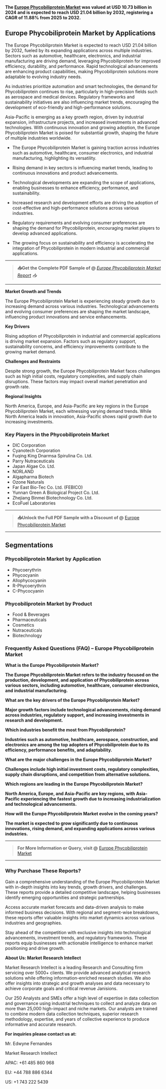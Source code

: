<p><strong>The <a href="https://www.marketresearchintellect.com/download-sample/?rid=456215&amp;utm_source=Pulse-April-Europe&amp;utm_medium=852">Europe Phycobiliprotein Market</a> was valued at USD 10.73 billion in 2024 and is expected to reach USD 21.04 billion by 2032, registering a CAGR of 11.88% from 2025 to 2032.</strong></p><h2>Europe Phycobiliprotein Market by Applications&nbsp;</h2><p><p>The Europe Phycobiliprotein Market is expected to reach USD 21.04 billion by 2032, fueled by its expanding applications across multiple industries. Sectors such as automotive, healthcare, electronics, and industrial manufacturing are driving demand, leveraging Phycobiliprotein for improved efficiency, durability, and performance. Rapid technological advancements are enhancing product capabilities, making Phycobiliprotein solutions more adaptable to evolving industry needs.</p><p>As industries prioritize automation and smart technologies, the demand for Phycobiliprotein continues to rise, particularly in high-precision fields such as aerospace and medical devices. Regulatory frameworks and sustainability initiatives are also influencing market trends, encouraging the development of eco-friendly and high-performance solutions.</p><p>Asia-Pacific is emerging as a key growth region, driven by industrial expansion, infrastructure projects, and increased investments in advanced technologies. With continuous innovation and growing adoption, the Europe Phycobiliprotein Market is poised for substantial growth, shaping the future of multiple industries worldwide.</p></p><ul><li><p>The Europe Phycobiliprotein Market is gaining traction across industries such as automotive, healthcare, consumer electronics, and industrial manufacturing, highlighting its versatility.</p></li><li><p>Rising demand in key sectors is influencing market trends, leading to continuous innovations and product advancements.</p></li><li><p>Technological developments are expanding the scope of applications, enabling businesses to enhance efficiency, performance, and sustainability.</p></li><li><p>Increased research and development efforts are driving the adoption of cost-effective and high-performance solutions across various industries.</p></li><li><p>Regulatory requirements and evolving consumer preferences are shaping the demand for Phycobiliprotein, encouraging market players to develop advanced applications.</p></li><li><p>The growing focus on sustainability and efficiency is accelerating the integration of Phycobiliprotein in modern industrial and commercial applications.</p></li></ul><hr /><blockquote><p><strong><span class="font-[700]">📥Get the Complete PDF Sample of @ </span></strong><em><span class="font-[700]"><a href="https://www.marketresearchintellect.com/download-sample/?rid=456215&amp;utm_source=Pulse-April-Europe&amp;utm_medium=852" target="_blank" data-tracking-control-name="article-ssr-frontend-pulse_little-text-block" data-tracking-will-navigate="" data-test-link="">Europe Phycobiliprotein Market Report</a>&nbsp;📥</span></em></p></blockquote><hr /><p class="" data-start="77" data-end="360"><strong data-start="77" data-end="105">Market Growth and Trends</strong></p><p class="" data-start="77" data-end="360">The Europe Phycobiliprotein Market is experiencing steady growth due to increasing demand across various industries. Technological advancements and evolving consumer preferences are shaping the market landscape, influencing product innovations and service enhancements.</p><p class="" data-start="362" data-end="606"><strong data-start="362" data-end="377">Key Drivers</strong></p><p class="" data-start="362" data-end="606">Rising adoption of Phycobiliprotein in industrial and commercial applications is driving market expansion. Factors such as regulatory support, sustainability concerns, and efficiency improvements contribute to the growing market demand.</p><p class="" data-start="608" data-end="849"><strong data-start="608" data-end="637">Challenges and Restraints</strong></p><p class="" data-start="608" data-end="849">Despite strong growth, the Europe Phycobiliprotein Market faces challenges such as high initial costs, regulatory complexities, and supply chain disruptions. These factors may impact overall market penetration and growth rate.</p><p class="" data-start="851" data-end="1095"><strong data-start="851" data-end="872">Regional Insights</strong></p><p class="" data-start="851" data-end="1095">North America, Europe, and Asia-Pacific are key regions in the Europe Phycobiliprotein Market, each witnessing varying demand trends. While North America leads in innovation, Asia-Pacific shows rapid growth due to increasing investments.</p><p><h3>Key Players in the Phycobiliprotein Market </h3><ul><li>DIC Corporation</li><li> Cyanotech Corporation</li><li> Fuqing King Dnarmsa Spirulina Co. Ltd.</li><li> Parry Nutraceuticals</li><li> Japan Algae Co. Ltd.</li><li> NORLAND</li><li> Algapharma Biotech</li><li> Ozone Naturals</li><li> Far East Bio-Tec Co. Ltd. (FEBICO)</li><li> Yunnan Green A Biological Project Co. Ltd.</li><li> Zhejiang Binmei Biotechnology Co. Ltd.</li><li> EcoFuel Laboratories</li></ul></p><hr /><blockquote><p><strong>📥Unlock the Full PDF Sample with a Discount of @</strong> <a href="https://www.marketresearchintellect.com/ask-for-discount/?rid=456215&amp;utm_source=Pulse-April-Europe&amp;utm_medium=852">Europe Phycobiliprotein Market</a></p></blockquote><hr /><p><h2>Segmentations</h2><h3>Phycobiliprotein Market by Application</h3><ul><li>Phycoerythrin</li><li> Phycocyanin</li><li> Allophycocyanin</li><li> R-Phycoerythrin</li><li> C-Phycocyanin</li></ul><h3>Phycobiliprotein Market by Product</h3><ul><li>Food & Beverages</li><li> Pharmaceuticals</li><li> Cosmetics</li><li> Nutraceuticals</li><li> Biotechnology</li></ul></p><h3><strong>Frequently Asked Questions (FAQ) &ndash; Europe Phycobiliprotein Market</strong></h3><p><strong>What is the Europe Phycobiliprotein Market?</strong></p><p><strong>The Europe Phycobiliprotein Market refers to the industry focused on the production, development, and application of Phycobiliprotein across various sectors, including automotive, healthcare, consumer electronics, and industrial manufacturing.</strong></p><p><strong>What are the key drivers of the Europe Phycobiliprotein Market?</strong></p><p><strong>Major growth factors include technological advancements, rising demand across industries, regulatory support, and increasing investments in research and development.</strong></p><p><strong>Which industries benefit the most from Phycobiliprotein?</strong></p><p><strong>Industries such as automotive, healthcare, aerospace, construction, and electronics are among the top adopters of Phycobiliprotein due to its efficiency, performance benefits, and adaptability.</strong></p><p><strong>What are the major challenges in the Europe Phycobiliprotein Market?</strong></p><p><strong>Challenges include high initial investment costs, regulatory complexities, supply chain disruptions, and competition from alternative solutions.</strong></p><p><strong>Which regions are leading in the Europe Phycobiliprotein Market?</strong></p><p><strong>North America, Europe, and Asia-Pacific are key regions, with Asia-Pacific experiencing the fastest growth due to increasing industrialization and technological advancements.</strong></p><p><strong>How will the Europe Phycobiliprotein Market evolve in the coming years?</strong></p><p><strong>The market is expected to grow significantly due to continuous innovations, rising demand, and expanding applications across various industries.</strong></p><hr /><blockquote><p><span class="font-[700]"><strong>For More Information or Query, visit&nbsp;@</strong>&nbsp;</span><span class="font-[700]"><a href="https://www.marketresearchintellect.com/product/global-phycobiliprotein-market-size-and-forecast/?utm_source=Linkedin&utm_medium=852" target="_blank" data-tracking-control-name="article-ssr-frontend-pulse_little-text-block" data-tracking-will-navigate="" data-test-link="">Europe Phycobiliprotein Market</a></span></p></blockquote><hr /><h3><strong data-start="0" data-end="31">Why Purchase These Reports?</strong></h3><p class="" data-start="35" data-end="297">Gain a comprehensive understanding of the Europe Phycobiliprotein Market with in-depth insights into key trends, growth drivers, and challenges. These reports provide a detailed competitive landscape, helping businesses identify emerging opportunities and strategic partnerships.</p><p class="" data-start="299" data-end="540">Access accurate market forecasts and data-driven analysis to make informed business decisions. With regional and segment-wise breakdowns, these reports offer valuable insights into market dynamics across various industries and geographies.</p><p class="" data-start="542" data-end="784">Stay ahead of the competition with exclusive insights into technological advancements, investment trends, and regulatory frameworks. These reports equip businesses with actionable intelligence to enhance market positioning and drive growth.</p><p><strong><span class="font-[700]">About Us: Market Research Intellect</span></strong></p><p><span class="">Market Research Intellect is a leading Research and Consulting firm servicing over 5000+ clients. We provide advanced analytical research solutions while offering information-enriched research studies.&nbsp;</span>We also offer insights into strategic and growth analyses and data necessary to achieve corporate goals and critical revenue Janisions.</p><p><span class="">Our 250 Analysts and SMEs offer a high level of expertise in data collection and governance using industrial techniques to collect and analyze data on more than 25,000 high-impact and niche markets. Our analysts are trained to combine modern data collection techniques, superior research methodology, expertise, and years of collective experience to produce informative and accurate research.</span></p><p><strong>For inquiries please contact us at:</strong></p><p>Mr. Edwyne Fernandes</p><p>Market Research Intellect</p><p>APAC: +61 485 860 968</p><p>EU: +44 788 886 6344</p><p>US: +1 743 222 5439</p>